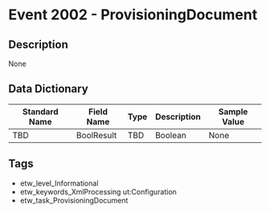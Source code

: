 # Event 2002 - ProvisioningDocument

## Description
None

## Data Dictionary
|Standard Name|Field Name|Type|Description|Sample Value|
|---|---|---|---|---|
|TBD|BoolResult|TBD|Boolean|None|None|

## Tags
* etw_level_Informational
* etw_keywords_XmlProcessing ut:Configuration
* etw_task_ProvisioningDocument